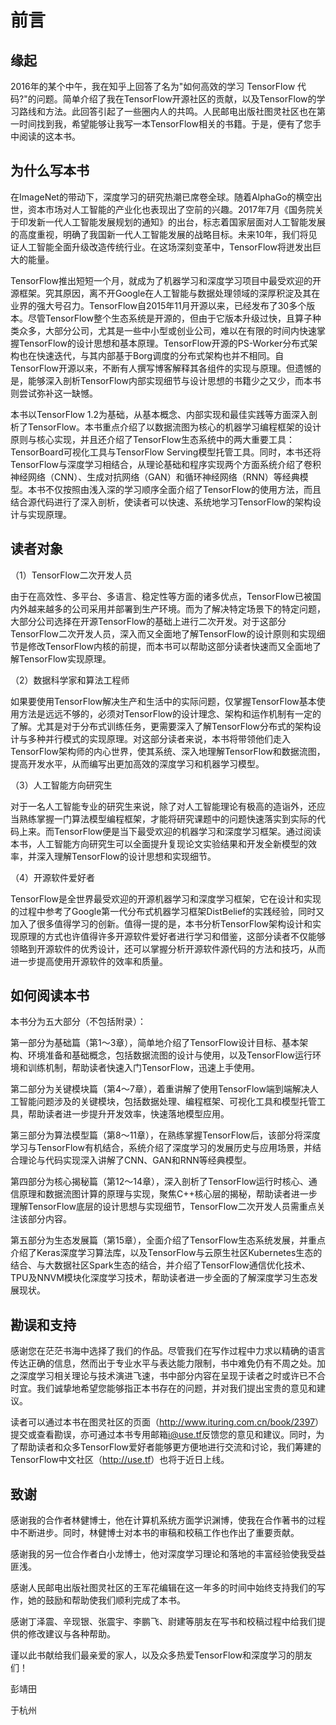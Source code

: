 # 前言

## 缘起

2016年的某个中午，我在知乎上回答了名为"如何高效的学习 TensorFlow 代码?"的问题。简单介绍了我在TensorFlow开源社区的贡献，以及TensorFlow的学习路线和方法。此回答引起了一些圈内人的共鸣。人民邮电出版社图灵社区也在第一时间找到我，希望能够让我写一本TensorFlow相关的书籍。于是，便有了您手中阅读的这本书。

## 为什么写本书

在ImageNet的带动下，深度学习的研究热潮已席卷全球。随着AlphaGo的横空出世，资本市场对人工智能的产业化也表现出了空前的兴趣。2017年7月《国务院关于印发新一代人工智能发展规划的通知》的出台，标志着国家层面对人工智能发展的高度重视，明确了我国新一代人工智能发展的战略目标。未来10年，我们将见证人工智能全面升级改造传统行业。在这场深刻变革中，TensorFlow将迸发出巨大的能量。

TensorFlow推出短短一个月，就成为了机器学习和深度学习项目中最受欢迎的开源框架。究其原因，离不开Google在人工智能与数据处理领域的深厚积淀及其在业界的强大号召力。TensorFlow自2015年11月开源以来，已经发布了30多个版本。尽管TensorFlow整个生态系统是开源的，但由于它版本升级过快，且算子种类众多，大部分公司，尤其是一些中小型或创业公司，难以在有限的时间内快速掌握TensorFlow的设计思想和基本原理。TensorFlow开源的PS-Worker分布式架构也在快速迭代，与其内部基于Borg调度的分布式架构也并不相同。自TensorFlow开源以来，不断有人撰写博客解释其各组件的实现与原理。但遗憾的是，能够深入剖析TensorFlow内部实现细节与设计思想的书籍少之又少，而本书则尝试弥补这一缺憾。

本书以TensorFlow 1.2为基础，从基本概念、内部实现和最佳实践等方面深入剖析了TensorFlow。本书重点介绍了以数据流图为核心的机器学习编程框架的设计原则与核心实现，并且还介绍了TensorFlow生态系统中的两大重要工具：TensorBoard可视化工具与TensorFlow Serving模型托管工具。同时，本书还将TensorFlow与深度学习相结合，从理论基础和程序实现两个方面系统介绍了卷积神经网络（CNN）、生成对抗网络（GAN）和循环神经网络（RNN）等经典模型。本书不仅按照由浅入深的学习顺序全面介绍了TensorFlow的使用方法，而且结合源代码进行了深入剖析，使读者可以快速、系统地学习TensorFlow的架构设计与实现原理。

## 读者对象

（1）TensorFlow二次开发人员

由于在高效性、多平台、多语言、稳定性等方面的诸多优点，TensorFlow已被国内外越来越多的公司采用并部署到生产环境。而为了解决特定场景下的特定问题，大部分公司选择在开源TensorFlow的基础上进行二次开发。对于这部分TensorFlow二次开发人员，深入而又全面地了解TensorFlow的设计原则和实现细节是修改TensorFlow内核的前提，而本书可以帮助这部分读者快速而又全面地了解TensorFlow实现原理。

（2）数据科学家和算法工程师

如果要使用TensorFlow解决生产和生活中的实际问题，仅掌握TensorFlow基本使用方法是远远不够的，必须对TensorFlow的设计理念、架构和运作机制有一定的了解。尤其是对于分布式训练任务，更需要深入了解TensorFlow分布式的架构设计与多种并行模式的实现原理。对这部分读者来说，本书将带领他们走入TensorFlow架构师的内心世界，使其系统、深入地理解TensorFlow和数据流图，提高开发水平，从而编写出更加高效的深度学习和机器学习模型。

（3）人工智能方向研究生

对于一名人工智能专业的研究生来说，除了对人工智能理论有极高的造诣外，还应当熟练掌握一门算法模型编程框架，才能将研究课题中的问题快速落实到实际的代码上来。而TensorFlow便是当下最受欢迎的机器学习和深度学习框架。通过阅读本书，人工智能方向研究生可以全面提升复现论文实验结果和开发全新模型的效率，并深入理解TensorFlow的设计思想和实现细节。

（4）开源软件爱好者

TensorFlow是全世界最受欢迎的开源机器学习和深度学习框架，它在设计和实现的过程中参考了Google第一代分布式机器学习框架DistBelief的实践经验，同时又加入了很多值得学习的创新。值得一提的是，本书分析TensorFlow架构设计和实现原理的方式也许值得许多开源软件爱好者进行学习和借鉴，这部分读者不仅能够领略到开源软件的优秀设计，还可以掌握分析开源软件源代码的方法和技巧，从而进一步提高使用开源软件的效率和质量。

## 如何阅读本书

本书分为五大部分（不包括附录）：

第一部分为基础篇（第1～3章），简单地介绍了TensorFlow设计目标、基本架构、环境准备和基础概念，包括数据流图的设计与使用，以及TensorFlow运行环境和训练机制，帮助读者快速入门TensorFlow，迅速上手使用。

第二部分为关键模块篇（第4～7章），着重讲解了使用TensorFlow端到端解决人工智能问题涉及的关键模块，包括数据处理、编程框架、可视化工具和模型托管工具，帮助读者进一步提升开发效率，快速落地模型应用。

第三部分为算法模型篇（第8～11章），在熟练掌握TensorFlow后，该部分将深度学习与TensorFlow有机结合，系统介绍了深度学习的发展历史与应用场景，并结合理论与代码实现深入讲解了CNN、GAN和RNN等经典模型。

第四部分为核心揭秘篇（第12～14章），深入剖析了TensorFlow运行时核心、通信原理和数据流图计算的原理与实现，聚焦C++核心层的揭秘，帮助读者进一步理解TensorFlow底层的设计思想与实现细节，TensorFlow二次开发人员需重点关注该部分内容。

第五部分为生态发展篇（第15章），全面介绍了TensorFlow生态系统发展，并重点介绍了Keras深度学习算法库，以及TensorFlow与云原生社区Kubernetes生态的结合、与大数据社区Spark生态的结合，并介绍了TensorFlow通信优化技术、TPU及NNVM模块化深度学习技术，帮助读者进一步全面的了解深度学习生态发展现状。

## 勘误和支持

感谢您在茫茫书海中选择了我们的作品。尽管我们在写作过程中力求以精确的语言传达正确的信息，然而出于专业水平与表达能力限制，书中难免仍有不周之处。加之深度学习相关理论与技术演进飞速，书中部分内容在呈现于读者之时或许已不合时宜。我们诚挚地希望您能够指正本书存在的问题，并对我们提出宝贵的意见和建议。

读者可以通过本书在图灵社区的页面（<http://www.ituring.com.cn/book/2397>）提交或查看勘误，亦可通过本书专用邮箱<i@use.tf>反馈您的意见和建议。同时，为了帮助读者和众多TensorFlow爱好者能够更方便地进行交流和讨论，我们筹建的TensorFlow中文社区（<http://use.tf>）也将于近日上线。

## 致谢

感谢我的合作者林健博士，他在计算机系统方面学识渊博，使我在合作著书的过程中不断进步。同时，林健博士对本书的审稿和校稿工作也作出了重要贡献。

感谢我的另一位合作者白小龙博士，他对深度学习理论和落地的丰富经验使我受益匪浅。

感谢人民邮电出版社图灵社区的王军花编辑在这一年多的时间中始终支持我们的写作，她的鼓励和帮助使我们顺利完成了本书。

感谢丁泽震、辛现银、张震宇、李鹏飞、尉建等朋友在写书和校稿过程中给我们提供的修改建议与各种帮助。

谨以此书献给我们最亲爱的家人，以及众多热爱TensorFlow和深度学习的朋友们！

彭靖田

于杭州